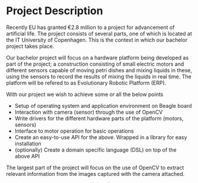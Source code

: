 # Project Description

Recently EU has granted €2.8 million to a project for advancement of
artificial life. The project consists of several parts, one of which is located
at the IT University of Copenhagen. This is the context in which our bachelor
project takes place.

Our bachelor project will focus on a hardware platform being developed as part
of the project; a construction consisting of small electric motors and different
sensors capable of moving petri dishes and mixing liquids in these, using the
sensors to record the results of mixing the liquids in real time. The platform
will be refered to as Evolutionary Robotic Platform (ERP).

With our project we wish to achieve some or all the below
points

* Setup of operating system and application environment on Beagle board 
* Interaction with camera (sensor) through the use of OpenCV
* Write drivers for the different hardware parts of the platform
  (motors, sensors)
* Interface to motor operation for basic operations
* Create an easy-to-use API for the above. Wrapped in a library for easy
  installation
* (optionally) Create a domain specific language (DSL) on top of the above API

The largest part of the project will focus on the use of OpenCV to extract
relevant information from the images captured with the camera attached.
